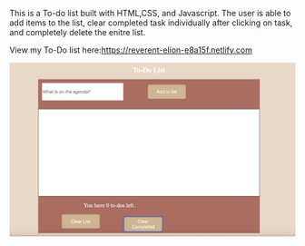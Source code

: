 This is a To-do list built with HTML,CSS, and Javascript.
The user is able to add items to the list, clear completed task individually after clicking on task, and completely delete the enitre list.

View my To-Do list here:https://reverent-elion-e8a15f.netlify.com


![](to-do.png)
